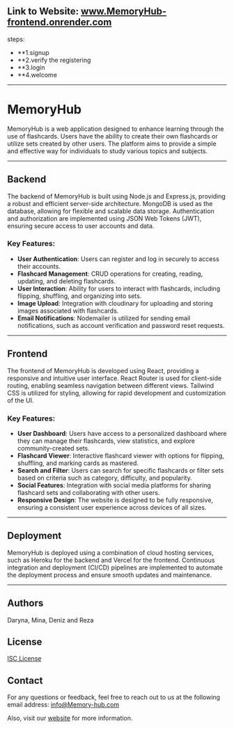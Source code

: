 ## Link to Website: www.MemoryHub-frontend.onrender.com
steps:
- **1.signup
- **2.verify the registering
- **3.login
- **4.welcome

 ---

# MemoryHub

MemoryHub is a web application designed to enhance learning through the use of flashcards. Users have the ability to create their own flashcards or utilize sets created by other users. The platform aims to provide a simple and effective way for individuals to study various topics and subjects.

---

## Backend

The backend of MemoryHub is built using Node.js and Express.js, providing a robust and efficient server-side architecture. MongoDB is used as the database, allowing for flexible and scalable data storage. Authentication and authorization are implemented using JSON Web Tokens (JWT), ensuring secure access to user accounts and data.

### Key Features:

- **User Authentication**: Users can register and log in securely to access their accounts.
- **Flashcard Management**: CRUD operations for creating, reading, updating, and deleting flashcards.
- **User Interaction**: Ability for users to interact with flashcards, including flipping, shuffling, and organizing into sets.
- **Image Upload**: Integration with cloudinary for uploading and storing images associated with flashcards.
- **Email Notifications**: Nodemailer is utilized for sending email notifications, such as account verification and password reset requests.

---

## Frontend

The frontend of MemoryHub is developed using React, providing a responsive and intuitive user interface. React Router is used for client-side routing, enabling seamless navigation between different views. Tailwind CSS is utilized for styling, allowing for rapid development and customization of the UI.

### Key Features:

- **User Dashboard**: Users have access to a personalized dashboard where they can manage their flashcards, view statistics, and explore community-created sets.
- **Flashcard Viewer**: Interactive flashcard viewer with options for flipping, shuffling, and marking cards as mastered.
- **Search and Filter**: Users can search for specific flashcards or filter sets based on criteria such as category, difficulty, and popularity.
- **Social Features**: Integration with social media platforms for sharing flashcard sets and collaborating with other users.
- **Responsive Design**: The website is designed to be fully responsive, ensuring a consistent user experience across devices of all sizes.

---

## Deployment

MemoryHub is deployed using a combination of cloud hosting services, such as Heroku for the backend and Vercel for the frontend. Continuous integration and deployment (CI/CD) pipelines are implemented to automate the deployment process and ensure smooth updates and maintenance.

---

## Authors

Daryna, Mina, Deniz and Reza

## License

[ISC License](#)

## Contact

For any questions or feedback, feel free to reach out to us at the following email address: info@Memory-hub.com

Also, visit our [website](#) for more information.
